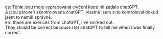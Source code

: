 cs: Tohle jsou moje vypracovaná cvičení které mi zadalo chatGPT. <br> A jsou zároveň zkontrolovaná chatGPT, vlastně jsem si to kontroloval dokud jsem to neměl správně. <br>
en: these are exerices from chatGPT, i've worked out. <br> They should be correct becouse i let chatGPT to tell me when i was finally correct. <br>